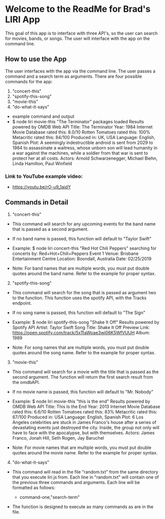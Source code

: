 # Welcome to the ReadMe for Brad's LIRI App
This goal of this app is to interface with three API's, so the user can search for movies, bands, or songs. The user will interface with the app on the command line.

## How to use the App
The user interfaces with the app via the command line. The user passes a command and a search term as arguments. There are four possible commands for the app: 

1. "concert-this"
2. "spotify-this-song"
3. "movie-this"
4. "do-what-it-says"

  * example command and output
  * $ node liri movie-this "The Terminator"
    packages loaded
    Results powered by OMDB Web API
    Title: The Terminator
    Year: 1984
    Internet Movie Database rated this: 8.0/10
    Rotten Tomatoes rated this: 100%
    Metacritic rated this: 84/100
    Produced in: UK, USA
    Language: English, Spanish
    Plot: A seemingly indestructible android is sent from 2029 to 1984 to assassinate a waitress, whose unborn son will lead humanity in a war against the machines, while a soldier from that war is sent to protect her at all costs.
    Actors: Arnold Schwarzenegger, Michael Biehn, Linda Hamilton, Paul Winfield

### Link to YouTube example video:
  * https://youtu.be/rO-u9_1aidY

## Commands in Detail

1. "concert-this"
  * This command will search for any upcoming events for the band name that is passed as a second argument. 

  * If no band name is passed, this function will default to "Taylor Swift"

  * Example: 
  $ node liri concert-this "Red Hot Chili Peppers"
  searching for concerts by: Red+Hot+Chili+Peppers
  Event 1
  Venue: Brisbane Entertainment Centre
  Location: Boondall, Australia
  Date: 02/25/2019

  * Note: For band names that are multiple words, you must put double quotes around the band name. Refer to the example for proper syntax.

2. "spotify-this-song"
  * This command will search for the song that is passed as argument two to the function. This function uses the spotify API, with the Tracks endpoint.

  * If no song name is passed, this function will default to "The Sign"

  * Example: 
  $ node liri spotify-this-song "Shake It Off"
  Results powered by Spotify API
  Artist: Taylor Swift
  Song Title: Shake It Off
  Preview Link: https://open.spotify.com/track/5xTtaWoae3wi06K5WfVUUH
  Album: 1989

  * Note: For song names that are multiple words, you must put double quotes around the song name. Refer to the example for proper syntax.

3. "movie-this"
  * This command will search for a movie with the title that is passed as the second argument. The function will return the first search result from the omdbAPI.

  * If no movie name is passed, this function will default to "Mr. Nobody"

  * Example: 
  $ node liri movie-this "this is the end"
  Results powered by OMDB Web API
  Title: This Is the End
  Year: 2013
  Internet Movie Database rated this: 6.6/10
  Rotten Tomatoes rated this: 83%
  Metacritic rated this: 67/100
  Produced in: USA
  Language: English, Spanish
  Plot: 6 Los Angeles celebrities are stuck in James Franco's house after a series of devastating events just destroyed the city. Inside, the group not only will have to face with the apocalypse, but with themselves.
  Actors: James Franco, Jonah Hill, Seth Rogen, Jay Baruchel

  * Note: For movie names that are multiple words, you must put double quotes around the movie name. Refer to the example for proper syntax.

4. "do-what-it-says"
  * This command will read in the file "random.txt" from the same directory that you execute liri.js from. Each line in "random.txt" will contain one of the previous three commands and arguments. Each line will be formatted as follows:
    * command-one,"search-term"

  * The function is designed to execute as many commands as are in the file.





